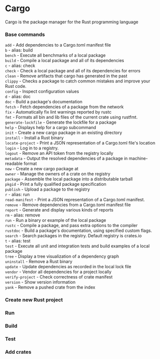 # Cargo

Cargo is the package manager for the Rust programming language

### Base commands

<code>add</code> - Add dependencies to a Cargo.toml manifest file</br>
<code>b</code> - alias: build</br>
<code>bench</code> - Execute all benchmarks of a local package</br>
<code>build</code> - Compile a local package and all of its dependencies</br>
<code>c</code> - alias: check</br>
<code>check</code> - Check a local package and all of its dependencies for errors</br>
<code>clean</code> - Remove artifacts that cargo has generated in the past</br>
<code>clippy</code> - Checks a package to catch common mistakes and improve your Rust code.</br>
<code>config</code> - Inspect configuration values</br>
<code>d</code> - alias: doc</br>
<code>doc</code> - Build a package's documentation</br>
<code>fetch</code> - Fetch dependencies of a package from the network</br>
<code>fix</code> - Automatically fix lint warnings reported by rustc</br>
<code>fmt</code> - Formats all bin and lib files of the current crate using rustfmt.</br>
<code>generate-lockfile</code> - Generate the lockfile for a package</br>
<code>help</code> - Displays help for a cargo subcommand</br>
<code>init</code> - Create a new cargo package in an existing directory</br>
<code>install</code> - Install a Rust binary</br>
<code>locate-project</code> - Print a JSON representation of a Cargo.toml file's location</br>
<code>login</code> - Log in to a registry.</br>
<code>logout</code> - Remove an API token from the registry locally</br>
<code>metadata</code> - Output the resolved dependencies of a package in machine-readable format</br>
<code>new</code> - Create a new cargo package at <path></br>
<code>owner</code> - Manage the owners of a crate on the registry</br>
<code>package</code> - Assemble the local package into a distributable tarball</br>
<code>pkgid</code> - Print a fully qualified package specification</br>
<code>publish</code> - Upload a package to the registry</br>
<code>r</code> - alias: run</br>
<code>read-manifest</code> - Print a JSON representation of a Cargo.toml manifest.</br>
<code>remove</code> - Remove dependencies from a Cargo.toml manifest file</br>
<code>report</code> - Generate and display various kinds of reports</br>
<code>rm</code> - alias: remove</br>
<code>run</code> - Run a binary or example of the local package</br>
<code>rustc</code> - Compile a package, and pass extra options to the compiler</br>
<code>rustdoc</code> - Build a package's documentation, using specified custom flags.</br>
<code>search</code> - Search packages in the registry. Default registry is crates.io</br>
<code>t</code> - alias: test</br>
<code>test</code> - Execute all unit and integration tests and build examples of a local package</br>
<code>tree</code> - Display a tree visualization of a dependency graph</br>
<code>uninstall</code> - Remove a Rust binary</br>
<code>update</code> - Update dependencies as recorded in the local lock file</br>
<code>vendor</code> - Vendor all dependencies for a project locally</br>
<code>verify-project</code> - Check correctness of crate manifest</br>
<code>version</code> - Show version information</br>
<code>yank</code> - Remove a pushed crate from the index</br>

### Create new Rust project

### Run

### Build

### Test

### Add crates
